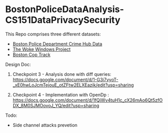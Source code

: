 # BostonPoliceDataAnalysis-CS151DataPrivacySecurity

This Repo comprises three different datasets:  
- [Boston Police Department Crime Hub Data](https://boston-pd-crime-hub-boston.hub.arcgis.com/pages/data)  
- [The Woke Windows Project](https://www.wokewindows.org)  
- [Boston Cop Track](https://mattewolfinger.github.io/resources.html)
  
    
Design Doc:  
1) Checkpoint 3 - Analysis done with diff queries:  
https://docs.google.com/document/d/1-G3i7vyoT-_xE0hwLoJcmTejouE_otZFtw2ELXEazik/edit?usp=sharing  
  
2) Checkpoint 4 - Implementation with OpenDp :  
https://docs.google.com/document/d/1fQjWv4tuH1c_cX26mAo6Qt5zfODX_8M0SJMOovoJ_YQ/edit?usp=sharing

Todo:
- Side channel attacks prevetion
